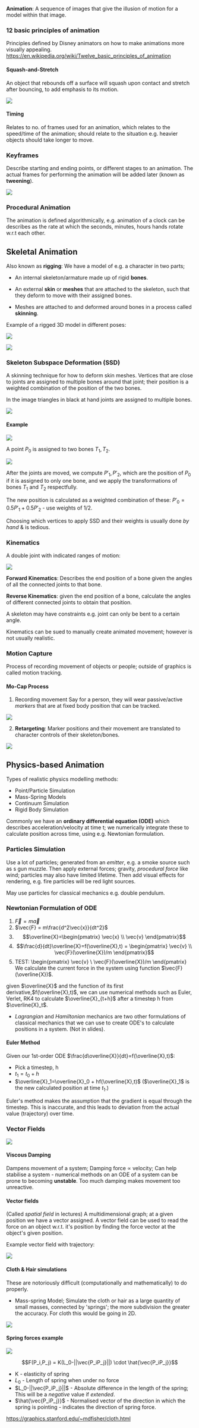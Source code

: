 **Animation**: A sequence of images that give the illusion of motion for a model within that image.

### 12 basic principles of animation 
Principles defined by Disney animators on how to make animations more visually appealing.
https://en.wikipedia.org/wiki/Twelve_basic_principles_of_animation

#### Squash-and-Stretch
An object that rebounds off a surface will squash upon contact and stretch after bouncing, to add emphasis to its motion.

![](misc/Pasted%20image%2020231014180423.png)

#### Timing
Relates to no. of frames used for an animation, which relates to the speed/time of the animation; should relate to the situation e.g. heavier objects should take longer to move.


### Keyframes
Describe starting and ending points, or different stages to an animation. The actual frames for performing the animation will be added later (known as **tweening**).

![](misc/Pasted%20image%2020231014180719.png)

### Procedural Animation
The animation is defined algorithmically, e.g. animation of  a clock can be describes as the rate at which the seconds, minutes, hours hands rotate w.r.t each other.

## Skeletal Animation

Also known as **rigging**: We have a model of e.g. a character in two parts; 

- An internal skeleton/armature made up of rigid **bones**.

- An external **skin** or **meshes** that are attached to the skeleton, such that they deform to move with their assigned bones.

- Meshes are attached to and deformed around bones in a process called **skinning**.

Example of a rigged 3D model in different poses:

![](misc/Pasted%20image%2020231015142746.png)

![](misc/Pasted%20image%2020231015142757.png)

### Skeleton Subspace Deformation (SSD)
A skinning technique for how to deform skin meshes.
Vertices that are close to joints are assigned to multiple bones around that joint; their position is a weighted combination of the position of the two bones.

In the image triangles in black at hand joints are assigned to multiple bones.

![](misc/Pasted%20image%2020231015154509.png)

#### Example

![](misc/Pasted%20image%2020231015154633.png)

A point $P_0$ is assigned to two bones $T_1, T_2$.

![](misc/Pasted%20image%2020231015154758.png)

After the joints are moved, we compute $P'_1,P'_2$, which are the position of $P_0$ if it is assigned to only one bone, and we apply the transformations of bones $T_1$ and $T_2$ respectfully.

The new position is calculated as a weighted combination of these: $P'_0=0.5P'_1+0.5P'_2$ - use weights of $1/2$.

Choosing which vertices to apply SSD and their weights is usually done *by hand* & is tedious.

### Kinematics

A double joint with indicated ranges of motion:

![](misc/Pasted%20image%2020231015150738.png)

**Forward Kinematics**: Describes the end position of a bone given the angles of all the connected joints to that bone.

**Reverse Kinematics**: given the end position of a bone, calculate the angles of different connected joints to obtain that position.

A skeleton may have constraints e.g. joint can only be bent to a certain angle.

Kinematics can be sued to manually create animated movement; however is not usually realistic.

### Motion Capture
Process of recording movement of objects or people; outside of graphics is called motion tracking.

#### Mo-Cap Process

1. Recording movement
Say for a person, they will wear passive/active *markers* that are at fixed body position that can be tracked.

![](misc/Pasted%20image%2020231015151741.png)

2. **Retargeting**: Marker positions and their movement are translated to character controls of their skeleton/bones.

![](misc/Pasted%20image%2020231015152007.png)

## Physics-based Animation

Types of realistic physics modelling methods:
- Point/Particle Simulation
- Mass-Spring Models
- Continuum Simulation
- Rigid Body Simulation

Commonly we have an **ordinary differential equation (ODE)** which describes acceleration/velocity at time t; we numerically integrate these to calculate position across time, using e.g. Newtonian formulation.

### Particles Simulation
Use a lot of particles; generated from an *emitter*, e.g. a smoke source such as s gun muzzle. Then apply external forces; gravity, *procedural force* like wind; particles may also have limited lifetime. Then add visual effects for rendering, e.g. fire particles will be red light sources.

May use particles for classical mechanics e.g. double pendulum. 

### Newtonian Formulation of ODE

1. $\vec{F}=m\vec{a}$
2. $\vec{F} = m\frac{d^2\vec{x}}{dt^2}$
3. $$\overline{X}=\begin{pmatrix} \vec{x} \\ \vec{v} \end{pmatrix}$$
4. $$\frac{d}{dt}\overline{X}=f(\overline{X},t) = \begin{pmatrix} \vec{v} \\ \vec{F}(\overline{X})/m \end{pmatrix}$$
5. TEST: \begin{pmatrix} \vec{v} \\ \vec{F}(\overline{X})/m \end{pmatrix}
We calculate the current force in the system using function $\vec{F}(\overline{X})$.

given $\overline{X}$ and the function of its first derivative,$f(\overline{X},t)$, we can use numerical methods such as Euler, Verlet, RK4 to calculate  $\overline{X}_{t+h}$ after a timestep h from $\overline{X}_t$.

- *Lagrangian* and *Hamiltonian* mechanics are two other formulations of classical mechanics that we can use to create ODE's to calculate positions in a system. (Not in slides).

#### Euler Method
Given our 1st-order ODE $\frac{d\overline{X}}{dt}=f(\overline{X},t)$:
- Pick a timestep, h
- $t_1=t_0+h$
- $\overline{X}_1=\overline{X}_0 + hf(\overline{X},t)$
($\overline{X}_1$ is the new calculated position at time $t_1$.)

Euler's method makes the assumption that the gradient is equal through the timestep. This is inaccurate, and this leads to deviation from the actual value (trajectory) over time.

### Vector Fields

![](misc/Pasted%20image%2020231015165526.png)


#### Viscous Damping
Dampens movement of a system; Damping force $\propto$ velocity; Can help stabilise a system - numerical methods on an ODE of a system can be prone to becoming **unstable**. Too much damping makes movement too unreactive.

#### Vector fields
(Called *spatial field* in lectures)
A multidimensional graph; at a given position we have a vector assigned.
A vector field can be used to read the force on an object w.r.t. it's position by finding the force vector at the object's given position.

Example vector field with trajectory:

![](misc/Pasted%20image%2020231015171424.png)



#### Cloth & Hair simulations
These are notoriously difficult (computationally and mathematically) to do properly.

- Mass-spring Model; Simulate the cloth or hair as a large quantity of small masses, connected by 'springs'; the more subdivision the greater the accuracy. For cloth this would be going in 2D.

![](misc/Pasted%20image%2020231015172057.png)


#### Spring forces example
![](misc/Pasted%20image%2020231015173002.png)

$$F(P_i,P_j) = K(L_0-||\vec{P_iP_j}||) \cdot \hat{\vec{P_iP_j}}$$ 
- K - elasticity of spring
- $L_0$ - Length of spring when under no force
- $L_0-||\vec{P_iP_j}||$ - Absolute difference in the length of the spring; This will be a *negative* value if *extended*.
- $\hat{\vec{P_iP_j}}$ - Normalised vector of the direction in which the spring is pointing - indicates the direction of spring force.

https://graphics.stanford.edu/~mdfisher/cloth.html




